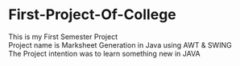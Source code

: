 # First-Project-Of-College
This is my First Semester Project 
<br>
Project name is Marksheet Generation in Java using AWT & SWING 
<br>
The Project intention was to learn something new in JAVA
